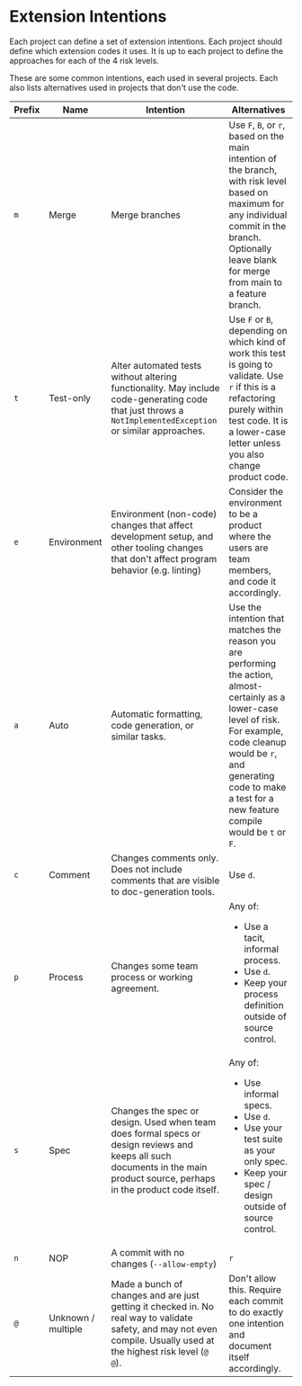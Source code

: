 # Extension Intentions

Each project can define a set of extension intentions. Each project should define which extension codes it uses. It is up to each project to define the approaches for each of the 4 risk levels.

These are some common intentions, each used in several projects. Each also lists alternatives used in projects that don't use the code.

| Prefix | Name | Intention | Alternatives |
| --- | --- | --- | --- |
| `m` | Merge | Merge branches | Use `F`, `B`, or `r`, based on the main intention of the branch, with risk level based on maximum for any individual commit in the branch. Optionally leave blank for merge from main to a feature branch. |
| `t` | Test-only | Alter automated tests without altering functionality. May include code-generating code that just throws a `NotImplementedException` or similar approaches. | Use `F` or `B`, depending on which kind of work this test is going to validate. Use `r` if this is a refactoring purely within test code. It is a lower-case letter unless you also change product code. |
| `e` | Environment | Environment (non-code) changes that affect development setup, and other tooling changes that don't affect program behavior (e.g. linting) | Consider the environment to be a product where the users are team members, and code it accordingly. |
| `a` | Auto | Automatic formatting, code generation, or similar tasks. | Use the intention that matches the reason you are performing the action, almost-certainly as a lower-case level of risk. For example, code cleanup would be `r`, and generating code to make a test for a new feature compile would be `t` or `F`. |
| `c` | Comment | Changes comments only. Does not include comments that are visible to doc-generation tools. | Use `d`. |
| `p` | Process | Changes some team process or working agreement. | Any of: <ul><li>Use a tacit, informal process.</li><li>Use `d`.</li><li>Keep your process definition outside of source control.</li></ul> |
| `s` | Spec | Changes the spec or design. Used when team does formal specs or design reviews and keeps all such documents in the main product source, perhaps in the product code itself. | Any of: <ul><li>Use informal specs.</li><li>Use `d`.</li><li>Use your test suite as your only spec.</li><li>Keep your spec / design outside of source control.</li></ul> |
| `n` | NOP | A commit with no changes (`--allow-empty`) | `r` |
| `@` | Unknown / multiple | Made a bunch of changes and are just getting it checked in. No real way to validate safety, and may not even compile. Usually used at the highest risk level (`@ @`). | Don't allow this. Require each commit to do exactly one intention and document itself accordingly. |

